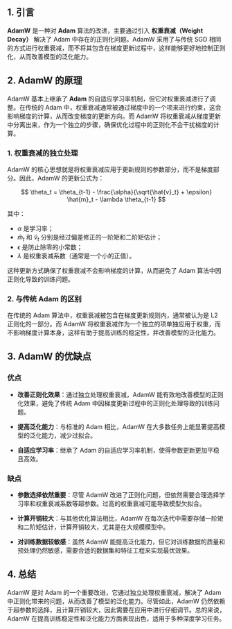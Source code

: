 ## 1. 引言

**AdamW** 是一种对 **Adam** 算法的改进，主要通过引入 **权重衰减（Weight Decay）** 解决了 Adam 中存在的正则化问题。AdamW 采用了与传统 SGD 相同的方式进行权重衰减，而不将其包含在梯度更新过程中，这样能够更好地控制正则化，从而改善模型的泛化能力。

## 2. AdamW 的原理

AdamW 基本上继承了 **Adam** 的自适应学习率机制，但它对权重衰减进行了调整。在传统的 Adam 中，权重衰减通常被通过梯度中的一个项来进行约束，这会影响梯度的计算，从而改变梯度的更新方向。而 AdamW 将权重衰减从梯度更新中分离出来，作为一个独立的步骤，确保优化过程中的正则化不会干扰梯度的计算。

### 1. 权重衰减的独立处理

AdamW 的核心思想就是将权重衰减应用于更新规则的参数部分，而不是梯度部分。因此，AdamW 的更新公式为：

$$
\theta_t = \theta_{t-1} - \frac{\alpha}{\sqrt{\hat{v}_t} + \epsilon} \hat{m}_t - \lambda \theta_{t-1}
$$

其中：
- $\alpha$ 是学习率；
- $\hat{m}_t$ 和 $\hat{v}_t$ 分别是经过偏差修正的一阶矩和二阶矩估计；
- $\epsilon$ 是防止除零的小常数；
- $\lambda$ 是权重衰减系数（通常是一个小的正值）。

这种更新方式确保了权重衰减不会影响梯度的计算，从而避免了 Adam 算法中因正则化导致的训练问题。

### 2. 与传统 Adam 的区别

在传统的 Adam 算法中，权重衰减被包含在梯度更新规则内，通常被认为是 L2 正则化的一部分。而 AdamW 将权重衰减作为一个独立的项单独应用于权重，而不影响梯度计算本身，这样有助于提高训练的稳定性，并改善模型的泛化能力。

## 3. AdamW 的优缺点

### 优点

- **改善正则化效果**：通过独立处理权重衰减，AdamW 能有效地改善模型的正则化效果，避免了传统 Adam 中因梯度更新过程中的正则化处理导致的训练问题。

- **提高泛化能力**：与标准的 Adam 相比，AdamW 在大多数任务上能显著提高模型的泛化能力，减少过拟合。

- **自适应学习率**：继承了 Adam 的自适应学习率机制，使得参数更新更加平稳且高效。

### 缺点

- **参数选择依然重要**：尽管 AdamW 改进了正则化问题，但依然需要合理选择学习率和权重衰减系数等超参数。过高的权重衰减可能导致模型欠拟合。

- **计算开销较大**：与其他优化算法相比，AdamW 在每次迭代中需要存储一阶矩和二阶矩估计，计算开销较大，尤其是在大规模模型中。

- **对训练数据较敏感**：虽然 AdamW 能提高泛化能力，但它对训练数据的质量和预处理仍然敏感，需要合适的数据集和特征工程来实现最优效果。

## 4. 总结

AdamW 是对 Adam 的一个重要改进，它通过独立处理权重衰减，解决了 Adam 中正则化带来的问题，从而改善了模型的泛化能力。尽管如此，AdamW 仍然依赖于超参数的选择，且计算开销较大，因此需要在应用中进行仔细调节。总的来说，AdamW 在提高训练稳定性和泛化能力方面表现出色，适用于多种深度学习任务。
